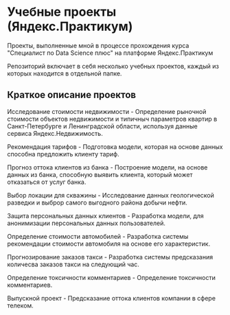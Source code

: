 # Учебные проекты (Яндекс.Практикум)

Проекты, выполненные мной в процессе прохождения курса "Специалист по Data Science плюс" на платформе Яндекс.Практикум

Репозиторий включает в себя несколько учебных проектов, каждый из которых находится в отдельной папке. 

## Краткое описание проектов

Исследование стоимости недвижимости - Определение рыночной стоимости объектов недвижимости и типичныч параметров квартир в Санкт-Петербурге и Ленинградской области, используя данные сервиса Яндекс.Недвижимость.

Рекомендация тарифов - Подготовка модели, которая на основе данных способна предложить клиенту тариф.

Прогноз оттока клиентов из банка - Построение модели, на основе данных из банка, способную выявить клиента, который может отказаться от услуг банка.

Выбор локации для скважины - Исследование данных геологической разведки и выброр самого выгодного района добычи нефти.

Защита персональных данных клиентов - Разработка модели, для анонимизации персональных данных пользователей.

Определение стоимости автомобилей - Разработка системы рекомендации стоимости автомобиля на основе его характеристик.

Прогнозирование заказов такси - Разработка системы предсказания количесва заказов такси на следующий час.

Определение токсичности комментариев - Определение токсичности комментариев.





Выпускной проект - Предсказание оттока клиентов компании в сфере телеком.
